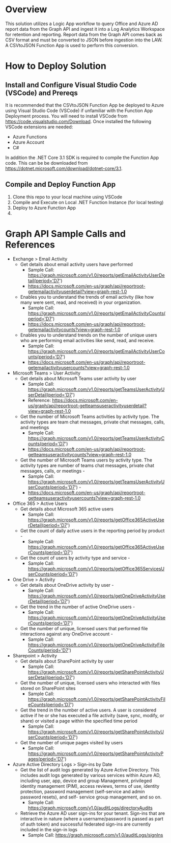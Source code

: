 # Overview
This solution utilizes a Logic App workflow to query Office and Azure AD report data from the Graph API and ingest it into a Log Analytics Workspace for retention and reporting.  Report data from the Graph API comes back as CSV format and must be converted to JSON before ingestion into the LAW. A CSVtoJSON Function App is used to perform this conversion.

# How to Deploy Solution
## Install and Configure Visual Studio Code (VSCode) and Prereqs
It is recommended that the CSVtoJSON Function App be deployed to Azure using Visual Studio Code (VSCode) if unfamiliar with the Function App Deployment process.  You will need to install VSCode from https://code.visualstudio.com/Download.  Once installed the following VSCode extensions are needed:
* Azure Functions
* Azure Account
* C#

In addition the .NET Core 3.1 SDK is required to compile the Function App code. This can be be downloaded from https://dotnet.microsoft.com/download/dotnet-core/3.1.

## Compile and Deploy Function App
1. Clone this repo to your local machine using VSCode
2. Compile and Execute on Local .NET Function Instance (for local testing)
3. Deploy to Azure Function App
4. 

# Graph API Sample Calls and References
* Exchange > Email Activity 
  * Get details about email activity users have performed
    * Sample Call: https://graph.microsoft.com/v1.0/reports/getEmailActivityUserDetail(period='D7')
    * https://docs.microsoft.com/en-us/graph/api/reportroot-getemailactivityuserdetail?view=graph-rest-1.0
  * Enables you to understand the trends of email activity (like how many were sent, read, and received) in your organization.
    * Sample Call: https://graph.microsoft.com/v1.0/reports/getEmailActivityCounts(period='D7')
    * https://docs.microsoft.com/en-us/graph/api/reportroot-getemailactivitycounts?view=graph-rest-1.0
  * Enables you to understand trends on the number of unique users who are performing email activities like send, read, and receive.
    * Sample Call: https://graph.microsoft.com/v1.0/reports/getEmailActivityUserCounts(period='D7')
    * https://docs.microsoft.com/en-us/graph/api/reportroot-getemailactivityusercounts?view=graph-rest-1.0
* Microsoft Teams > User Activity
  * Get details about Microsoft Teams user activity by user
    * Sample Call: https://graph.microsoft.com/v1.0/reports/getTeamsUserActivityUserDetail(period='D7')
    * Reference: https://docs.microsoft.com/en-us/graph/api/reportroot-getteamsuseractivityuserdetail?view=graph-rest-1.0
  * Get the number of Microsoft Teams activities by activity type. The activity types are team chat messages, private chat messages, calls, and meetings
    * Sample Call: https://graph.microsoft.com/v1.0/reports/getTeamsUserActivityCounts(period='D7')
    * https://docs.microsoft.com/en-us/graph/api/reportroot-getteamsuseractivitycounts?view=graph-rest-1.0
  * Get the number of Microsoft Teams users by activity type. The activity types are number of teams chat messages, private chat messages, calls, or meetings - 
    * Sample Call: https://graph.microsoft.com/v1.0/reports/getTeamsUserActivityUserCounts(period='D7') - 
    * https://docs.microsoft.com/en-us/graph/api/reportroot-getteamsuseractivityusercounts?view=graph-rest-1.0
* Office 365 > Active Users
  * Get details about Microsoft 365 active users
    * Sample Call: https://graph.microsoft.com/v1.0/reports/getOffice365ActiveUserDetail(period='D7')
  * Get the count of daily active users in the reporting period by product - 
    * Sample Call: https://graph.microsoft.com/v1.0/reports/getOffice365ActiveUserCounts(period='D7')
  * Get the count of users by activity type and service - 
    * Sample Call: https://graph.microsoft.com/v1.0/reports/getOffice365ServicesUserCounts(period='D7')
* One Drive > Activity
  * Get details about OneDrive activity by user - 
    * Sample Call: https://graph.microsoft.com/v1.0/reports/getOneDriveActivityUserDetail(period='D7')
  * Get the trend in the number of active OneDrive users - 
    * Sample Call: https://graph.microsoft.com/v1.0/reports/getOneDriveActivityUserCounts(period='D7')
  * Get the number of unique, licensed users that performed file interactions against any OneDrive account - 
    * Sample Call: https://graph.microsoft.com/v1.0/reports/getOneDriveActivityFileCounts(period='D7')
* Sharepoint > Activity
  * Get details about SharePoint activity by user
    * Sample Call: https://graph.microsoft.com/v1.0/reports/getSharePointActivityUserDetail(period='D7')
  * Get the number of unique, licensed users who interacted with files stored on SharePoint sites
    * Sample Call: https://graph.microsoft.com/v1.0/reports/getSharePointActivityFileCounts(period='D7')
  * Get the trend in the number of active users. A user is considered active if he or she has executed a file activity (save, sync, modify, or share) or visited a page within the specified time period
    * Sample Call: https://graph.microsoft.com/v1.0/reports/getSharePointActivityUserCounts(period='D7')
  * Get the number of unique pages visited by users
    * Sample Call: https://graph.microsoft.com/v1.0/reports/getSharePointActivityPages(period='D7')
* Azure Active Directory Logs > Sign-ins by Date
  * Get the list of audit logs generated by Azure Active Directory. This includes audit logs generated by various services within Azure AD, including user, app, device and group Management, privileged identity management (PIM), access reviews, terms of use, identity protection, password management (self-service and admin password resets), and self- service group management, and so on.
    * Sample Call: https://graph.microsoft.com/v1.0/auditLogs/directoryAudits
  * Retrieve the Azure AD user sign-ins for your tenant. Sign-ins that are interactive in nature (where a username/password is passed as part of auth token) and successful federated sign-ins are currently included in the sign-in logs
    * Sample Call: https://graph.microsoft.com/v1.0/auditLogs/signIns